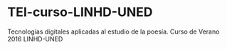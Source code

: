# TEI-curso-LINHD-UNED
Tecnologías digitales aplicadas al estudio de la poesía. 
Curso de Verano 2016 LINHD-UNED
